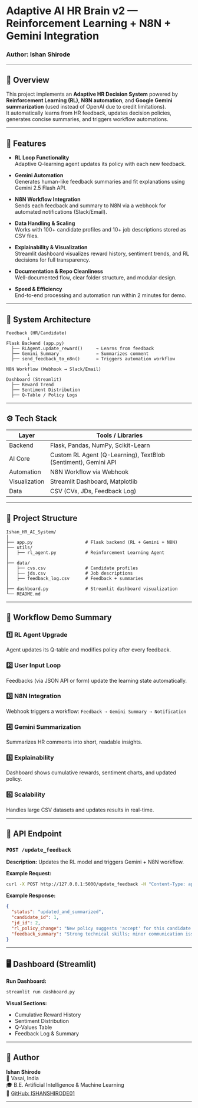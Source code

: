 # Adaptive AI HR Brain v2 — Reinforcement Learning + N8N + Gemini Integration

### Author: **Ishan Shirode**

---

## 🧠 Overview

This project implements an **Adaptive HR Decision System** powered by **Reinforcement Learning (RL)**, **N8N automation**, and **Google Gemini summarization** (used instead of OpenAI due to credit limitations).  
It automatically learns from HR feedback, updates decision policies, generates concise summaries, and triggers workflow automations.

---

## 🚀 Features

- **RL Loop Functionality**  
  Adaptive Q-learning agent updates its policy with each new feedback.

- **Gemini Automation**  
  Generates human-like feedback summaries and fit explanations using Gemini 2.5 Flash API.

- **N8N Workflow Integration**  
  Sends each feedback and summary to N8N via a webhook for automated notifications (Slack/Email).

- **Data Handling & Scaling**  
  Works with 100+ candidate profiles and 10+ job descriptions stored as CSV files.

- **Explainability & Visualization**  
  Streamlit dashboard visualizes reward history, sentiment trends, and RL decisions for full transparency.

- **Documentation & Repo Cleanliness**  
  Well-documented flow, clear folder structure, and modular design.

- **Speed & Efficiency**  
  End-to-end processing and automation run within 2 minutes for demo.

---

## 🧩 System Architecture

```text
Feedback (HR/Candidate)
        ↓
Flask Backend (app.py)
  ├── RLAgent.update_reward()     → Learns from feedback
  ├── Gemini Summary              → Summarizes comment
  ├── send_feedback_to_n8n()      → Triggers automation workflow
        ↓
N8N Workflow (Webhook → Slack/Email)
        ↓
Dashboard (Streamlit)
  ├── Reward Trend
  ├── Sentiment Distribution
  ├── Q-Table / Policy Logs
```

---

## ⚙️ Tech Stack

| Layer | Tools / Libraries |
|-------|--------------------|
| Backend | Flask, Pandas, NumPy, Scikit-Learn |
| AI Core | Custom RL Agent (Q-Learning), TextBlob (Sentiment), Gemini API |
| Automation | N8N Workflow via Webhook |
| Visualization | Streamlit Dashboard, Matplotlib |
| Data | CSV (CVs, JDs, Feedback Log) |

---

## 📁 Project Structure

```text
Ishan_HR_AI_System/
│
├── app.py                    # Flask backend (RL + Gemini + N8N)
├── utils/
│   ├── rl_agent.py           # Reinforcement Learning Agent
│
├── data/
│   ├── cvs.csv               # Candidate profiles
│   ├── jds.csv               # Job descriptions
│   ├── feedback_log.csv      # Feedback + summaries
│
├── dashboard.py              # Streamlit dashboard visualization
└── README.md
```

---

## 🔄 Workflow Demo Summary

### 1️⃣ RL Agent Upgrade  
Agent updates its Q-table and modifies policy after every feedback.

### 2️⃣ User Input Loop  
Feedbacks (via JSON API or form) update the learning state automatically.

### 3️⃣ N8N Integration  
Webhook triggers a workflow: `Feedback → Gemini Summary → Notification`

### 4️⃣ Gemini Summarization  
Summarizes HR comments into short, readable insights.

### 5️⃣ Explainability  
Dashboard shows cumulative rewards, sentiment charts, and updated policy.

### 6️⃣ Scalability  
Handles large CSV datasets and updates results in real-time.

---

## 🧰 API Endpoint

### `POST /update_feedback`

**Description:** Updates the RL model and triggers Gemini + N8N workflow.

**Example Request:**
```bash
curl -X POST http://127.0.0.1:5000/update_feedback -H "Content-Type: application/json" -d '{"candidate_id":1, "jd_id":2, "feedback_score":4, "comment":"Strong technical match, minor communication issue."}'
```

**Example Response:**
```json
{
  "status": "updated_and_summarized",
  "candidate_id": 1,
  "jd_id": 2,
  "rl_policy_change": "New policy suggests 'accept' for this candidate.",
  "feedback_summary": "Strong technical skills; minor communication issue noted."
}
```

---

## 🖥️ Dashboard (Streamlit)

**Run Dashboard:**
```bash
streamlit run dashboard.py
```

**Visual Sections:**
- Cumulative Reward History
- Sentiment Distribution
- Q-Values Table
- Feedback Log & Summary

---

## 🧾 Author

**Ishan Shirode**  
📍 Vasai, India  
🎓 B.E. Artificial Intelligence & Machine Learning  
🔗 [GitHub: ISHANSHIRODE01](https://github.com/ISHANSHIRODE01/Ishan_HR_AI_System)

---
